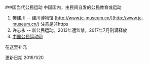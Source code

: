#中国当代公民运动
中国国内，由民间自发的公民教育或运动

1. 樊建川 -- 建川博物馆 [http://www.jc-museum.cn/](http://www.jc-museum.cn/) 注意是非https
2. 许志永 -- 新公民运动。2013年遭监禁，2017年7月刑满释放
3. [中国公民运动网](https://cmcn.org/)

在[这里](https://github.com/civicforum/civicforum.github.io/issues/51)补充

更新日期 2019/1/20
